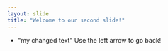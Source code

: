 ```yaml
---
layout: slide
title: "Welcome to our second slide!"
---
```

- "my changed text"
Use the left arrow to go back!

